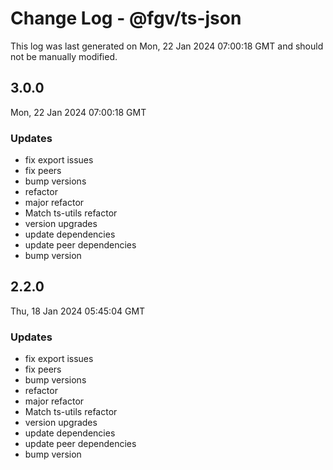 # Change Log - @fgv/ts-json

This log was last generated on Mon, 22 Jan 2024 07:00:18 GMT and should not be manually modified.

## 3.0.0
Mon, 22 Jan 2024 07:00:18 GMT

### Updates

- fix export issues
- fix peers
- bump versions
- refactor
- major refactor
- Match ts-utils refactor
- version upgrades
- update dependencies
- update peer dependencies
- bump version

## 2.2.0
Thu, 18 Jan 2024 05:45:04 GMT

### Updates

- fix export issues
- fix peers
- bump versions
- refactor
- major refactor
- Match ts-utils refactor
- version upgrades
- update dependencies
- update peer dependencies
- bump version

